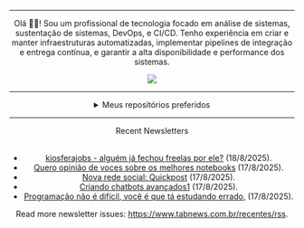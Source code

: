 <div align="center">
<hr>
<p>Olá 👋🏾! Sou um profissional de tecnologia focado em análise de sistemas, sustentação de sistemas, DevOps, e CI/CD. Tenho experiência em criar e manter infraestruturas automatizadas, implementar pipelines de integração e entrega contínua, e garantir a alta disponibilidade e performance dos sistemas.</p>
  <img src="https://media.giphy.com/media/yAGIvCiwPJn5C/giphy.gif">
<hr>
  <details>
  <summary>Meus repositórios preferidos</summary>
  <br />
  Alguns dos meus melhores repositórios:
  <br />
<br />
  <ul><li><a href=https://github.com/commitgeist/aluratube target="_blank" rel="noopener noreferrer">commitgeist/aluratube</a> (<b>0</b> ✨ and <b>0</b> 🍴): Aluratube - Desenvolvido durante a imersão React da Alura no final de 2022</li><li><a href=https://github.com/commitgeist/nlw-ia target="_blank" rel="noopener noreferrer">commitgeist/nlw-ia</a> (<b>0</b> ✨ and <b>0</b> 🍴): Projeto desenvolvido durante a NLW IA - Usando a API da OPENAI</li><li><a href=https://github.com/commitgeist/nlw-journey-ia target="_blank" rel="noopener noreferrer">commitgeist/nlw-journey-ia</a> (<b>0</b> ✨ and <b>0</b> 🍴): NLW IA - Agent de viagens usando python + langchain + GPT</li>
<li>More coming soon :).</li>
</ul>
  </details>
  <hr/>
    <summary>Recent Newsletters</summary>
  <br />
  <ul>
    <li><a href=https://www.tabnews.com.br/juliodev/kiosferajobs-alguem-ja-fechou-freelas-por-ele target="_blank" rel="noopener noreferrer">kiosferajobs - alguém já fechou freelas por ele?</a> (18/8/2025).</li><li><a href=https://www.tabnews.com.br/MateusLima/quero-opiniao-de-voces-sobre-os-melhores-notebooks target="_blank" rel="noopener noreferrer">Quero opinião de voces sobre os melhores notebooks</a> (17/8/2025).</li><li><a href=https://www.tabnews.com.br/Random241/nova-rede-social-quickpost target="_blank" rel="noopener noreferrer">Nova rede social: Quickpost</a> (17/8/2025).</li><li><a href=https://www.tabnews.com.br/lucaspereiradesouzat/criando-chatbots-avancados1 target="_blank" rel="noopener noreferrer">Criando chatbots avançados1</a> (17/8/2025).</li><li><a href=https://www.tabnews.com.br/eduardoaugustolb/programacao-nao-e-dificil-voce-so-esta-estudando-da-forma-mais-burra-possivel target="_blank" rel="noopener noreferrer">Programação não é difícil, você é que tá estudando errado,</a> (17/8/2025).</li>
  </ul>
<p>Read more newsletter issues: <a href="https://www.tabnews.com.br/recentes/rss">https://www.tabnews.com.br/recentes/rss</a>.</p>
  </details>
